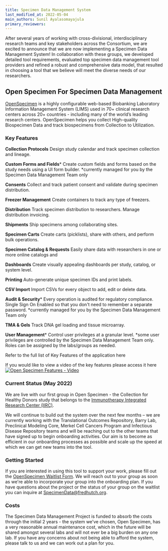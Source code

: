 ```yaml
---
title: Specimen Data Management System
last_modified_at: 2022-05-04
main_authors: Sunil Ayalasomayajula
primary_reviewers:
---
```

After several years of working with cross-divisional, interdisciplinary research teams and key stakeholders across the Consortium, we are excited to announce that we are now implementing a Specimen Data Management System! In collaboration with these groups, we developed detailed tool requirements, evaluated top specimen data management tool providers and refined a robust and comprehensive data model, that resulted in choosing a tool that we believe will meet the diverse needs of our researchers.

## Open Specimen For Specimen Data Management
[OpenSpecimen](https://www.openspecimen.org/) is a highly configurable web-based Biobanking Laboratory Information Management System (LIMS) used in 70+ clinical research centers across 20+ countries - including many of the world’s leading research centers. OpenSpecimen helps you collect High-quality Biospecimen Data and track biospecimens from Collection to Utilization. 

### Key Features

**Collection Protocols**
Design study calendar and track specimen collection and lineage.

**Custom Forms and Fields***
Create custom fields and forms based on the study needs using a UI form builder.
*currently managed for you by the Specimen Data Management Team only

**Consents**
Collect and track patient consent and validate during specimen distribution.

**Freezer Management**
Create containers to track any type of freezers.

**Distribution**
Track specimen distribution to researchers. Manage distribution invoicing.

**Shipments**
Ship specimens among collaborating sites.

**Specimen Carts**
Create carts (picklists), share with others, and perform bulk operations.

**Specimen Catalog & Requests**
Easily share data with researchers in one or more online catalogs and

**Dashboards**
Create visually appealing dashboards per study, catalog, or system level.

**Printing**
Auto-generate unique specimen IDs and print labels.

**CSV Import**
Import CSVs for every object to add, edit or delete data.

**Audit & Security***
Every operation is audited for regulatory compliance. Single Sign On Enabled so that you don't need to remember a separate password.
*currently managed for you by the Specimen Data Management Team only

**TMA & Gels**
Track DNA gel loading and tissue microarray.

**User Management***
Control user privileges at a granular level.
*some user privileges are controlled by the Specimen Data Management Team only. Roles can be assigned by the labs/groups as needed.


Refer to the full list of Key Features of the application here

If you would like to view a video of the key features please access it here 
[![Open Specimen Features - Video](https://img.youtube.com/vi/pEN1P3PL4xs)](https://www.youtube.com/watch?v=pEN1P3PL4xs "Click to see Open Specimen Features Video")


### Current Status (May 2022)

We are live with our first group in Open Specimen - the Collection for Healthy Donors study that belongs to the [Immunotherapy Integrated Research Center (IIRC)](https://www.fredhutch.org/en/research/institutes-networks-ircs/immunotherapy-integrated-research-center.html).

We will continue to build out the system over the next few months – we are currently working with the Translational Outcomes Repository, Barry Lab, Preclinical Modeling Core, Merkel Cell Cancers Program and Infectious Disease Repository teams and will be reaching out to the other teams that have signed up to begin onboarding activities. Our aim is to become as efficient in our onboarding processes as possible and scale up the speed at which we can get new teams into the tool.

### Getting Started
If you are interested in using this tool to support your work, please fill out the [OpenSpecimen Waitlist Form](https://app.smartsheet.com/b/form/4323c5e927294a75a0281befc1350000). We will reach out to your group as soon as we're able to incorporate your group into the onboarding plan. If you have questions about the project or the status of your group on the waitlist you can inquire at SpecimenData@fredhutch.org.

### Costs
The Specimen Data Management Project is funded to absorb the costs through the initial 2 years - the system we've chosen, Open Specimen, has a very reasonable annual maintenance cost, which in the future will be shared amongst several labs and will not ever be a big burden on any one lab. If you have any concerns about not being able to afford the system, please talk to us and we can work out a plan for you.


